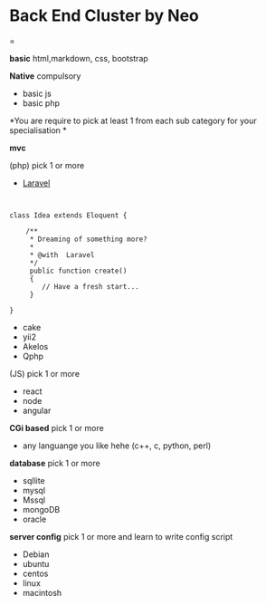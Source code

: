 # Back End Cluster by Neo

=

**basic**
html,markdown, css, bootstrap

**Native** compulsory 

- basic js
- basic php

*You are require to pick at least 1 from each sub category for your specialisation *

**mvc**

(php) pick 1 or more
- [Laravel](http://github.com)
```<?php


class Idea extends Eloquent {

	/**
	 * Dreaming of something more?
	 *
	 * @with  Laravel
	 */
	 public function create()
	 {
	 	// Have a fresh start...
	 }

}
```
- cake
- yii2
- Akelos
- Qphp

(JS) pick 1 or more
- react
- node
- angular

**CGi based** pick 1 or more
- any languange you like hehe (c++, c, python, perl)

**database** pick 1 or more
- sqllite
- mysql
- Mssql
- mongoDB
- oracle

**server config** pick 1 or more and learn to write config script
- Debian
- ubuntu
- centos
- linux
- macintosh